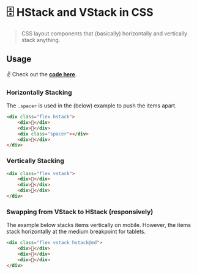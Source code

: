 # 🗄 HStack and VStack in CSS

> CSS layout components that (basically) horizontally and vertically stack anything.

## Usage

✌️ Check out the **[code here](https://github.com/ItsJonQ/hstack-vstack-css/blob/master/src/styles.css)**.

### Horizontally Stacking

The `.spacer` is used in the (below) example to push the items apart.

```html
<div class="flex hstack">
	<div>🌭</div>
	<div>🍕</div>
	<div class="spacer"></div>
	<div>🍟</div>
</div>
```

### Vertically Stacking

```html
<div class="flex vstack">
	<div>🌭</div>
	<div>🍕</div>
	<div>🍟</div>
</div>
```

### Swapping from VStack to HStack (responsively)

The example below stacks items vertically on mobile. However, the items stack horizontally at the medium breakpoint for tablets.

```html
<div class="flex vstack hstack@md">
	<div>🌭</div>
	<div>🍕</div>
	<div>🍟</div>
</div>
```
